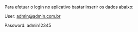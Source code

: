 Para efetuar o login no aplicativo bastar inserir os dados abaixo:

User: admin@admin.com.br

Password: admin12345
